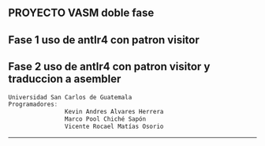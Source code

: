 ## PROYECTO VASM doble fase
## Fase 1 uso de antlr4 con patron visitor
## Fase 2 uso de antlr4 con patron visitor y traduccion a asembler
```js
Universidad San Carlos de Guatemala
Programadores:  
                Kevin Andres Alvares Herrera
                Marco Pool Chiché Sapón
                Vicente Rocael Matías Osorio
```
---
